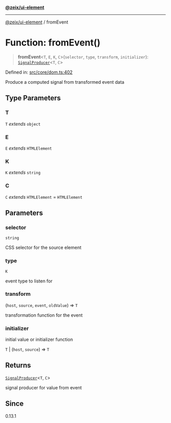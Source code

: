 [**@zeix/ui-element**](../README.md)

***

[@zeix/ui-element](../globals.md) / fromEvent

# Function: fromEvent()

> **fromEvent**\<`T`, `E`, `K`, `C`\>(`selector`, `type`, `transform`, `initializer`): [`SignalProducer`](../type-aliases/SignalProducer.md)\<`T`, `C`\>

Defined in: [src/core/dom.ts:402](https://github.com/zeixcom/ui-element/blob/0b9c1517fa2a3615fdcca3ecc679ebb5c5c255e7/src/core/dom.ts#L402)

Produce a computed signal from transformed event data

## Type Parameters

### T

`T` *extends* `object`

### E

`E` *extends* `HTMLElement`

### K

`K` *extends* `string`

### C

`C` *extends* `HTMLElement` = `HTMLElement`

## Parameters

### selector

`string`

CSS selector for the source element

### type

`K`

event type to listen for

### transform

(`host`, `source`, `event`, `oldValue`) => `T`

transformation function for the event

### initializer

initial value or initializer function

`T` | (`host`, `source`) => `T`

## Returns

[`SignalProducer`](../type-aliases/SignalProducer.md)\<`T`, `C`\>

signal producer for value from event

## Since

0.13.1
